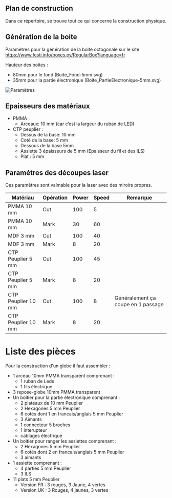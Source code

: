 ## Plan de construction ##
Dans ce répertoire, se trouve tout ce qui concerne la construction physique.

## Génération de la boite ##
Paramètres pour la génération de la boite octogonale sur le site https://www.festi.info/boxes.py/RegularBox?language=fr

Hauteur des boites : 
* 80mm pour le fond (Boite_Fond-5mm.svg)
* 35mm pour la partie électronique (Boite_PartieElectronique-5mm.svg)

![Paramètres](./illustrations/www.festi.info.png)

## Epaisseurs des matériaux ##
* PMMA :
  * Arceaux: 10 mm (car c’est la largeur du ruban de LED)
* CTP peuplier :
  * Dessus de la base: 10 mm 
  * Coté de la base: 5 mm
  * Dessous de la base 5mm
  * Assiette 3 épaisseurs de 5 mm (Epaisseur du fil et des ILS)
  * Plat : 5 mm

## Paramétres des découpes laser ##
Ces paramètres sont valmable pour la laser avec des miroirs propres.

| Matériau | Opération | Power | Speed | Remarque |
|----------|-----------|------|-------|----------|
| PMMA 10 mm | Cut | 100 | 5 |  |
| PMMA 10 mm | Mark | 30 | 60 |  |
| MDF 3 mm | Cut | 100 | 40 | |
| MDF 3 mm | Mark | 8 | 20 | |
| CTP Peuplier 5 mm | Cut | 100 | 45 | |
| CTP Peuplier 5 mm | Mark | 8 | 20 | |
| CTP Peuplier 10 mm | Cut | 100 | 8 | Généralement ça coupe en 1 passage|
| CTP Peuplier 10 mm | Mark | 8 | 20 | |

# Liste des pièces #
Pour la construction d'un globe il faut assembler :

* 1 arceau 10mm PMMA transparent comprenant :
  * 1 ruban de Leds
  * 1 fils électrique
* 3 repose-globe 10mm PMMA transparent
* Un boitier pour la partie électronique comprenant :
  * 2 plateaux de 10 mm Peuplier
  * 2 Hexagones 5 mm Peuplier
  * 6 cotés dont 1 en francais/anglais 5 mm Peuplier
  * 3 Aimants
  * 1 connecteur 5 broches
  * 1 interupteur
  * cablages électrique
* Un boitier pour ranger les assiettes comprenant :
  * 2 Hexagones 5 mm Peuplier
  * 6 cotés dont 2 en francais/anglais 5 mm Peuplier
  * 3 aimants
* 1 assiette comprenant :
  * 4 parties 5 mm Peuplier
  * 3 ILS
* 11 plats 5 mm Peuplier 
  * Version FR : 3 rouges, 3 Jaune, 4 vertes
  * Version UK : 3 Rouges, 4 jaunes, 3 vertes